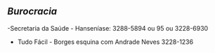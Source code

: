 ## ***Burocracia***


\-Secretaria da Saúde - Hanseníase: 3288-5894 ou 95 ou 3228-6930  
- Tudo Fácil - Borges esquina com Andrade Neves 3228-1236


